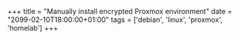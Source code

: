+++
title = "Manually install encrypted Proxmox environment"
date = "2099-02-10T18:00:00+01:00"
tags  = ['debian', 'linux', 'proxmox', 'homelab']
+++

